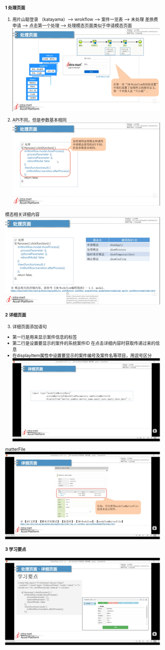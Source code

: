 #### 1 处理页面

1. 用片山聪登录 （katayama）--> wrokflow --> 案件一览表 --> 未处理 差旅费申请 --> 点击第一个处理 --> 处理模态页面类似于申请模态页面 
![处理页面](pictures/07ab80803754b7ab9137fc73b60d05a.png)

2. API不同，但是参数基本相同
![参数相同](pictures/f8242fb93fd982e4b94ccd143d5f3ff.png)

模态相关详细内容
![模态相关详细内容](pictures/70062ff4043183d2836b06730b18679.png)


#### 2 详细页面
3. 详细页面添加语句 
- 第一行是用来显示案件信息的标签
- 第二行是设置要显示的案件的系统案件ID 在点击详细内容时获取传递过来的信息
- 在displayItem属性中设置要显示的案件编号及案件名等项目，用逗号区分
![详细页面添加语句](pictures/a42516fd13fa676565c5e30407f813d.png)

matterFile
![matterFile](pictures/22353b9e4c6632ac73fc04de91aa90b.png)

#### 3 学习要点
![学习要点](pictures/7293acf4c1de723d9143e7014128f30.png)

